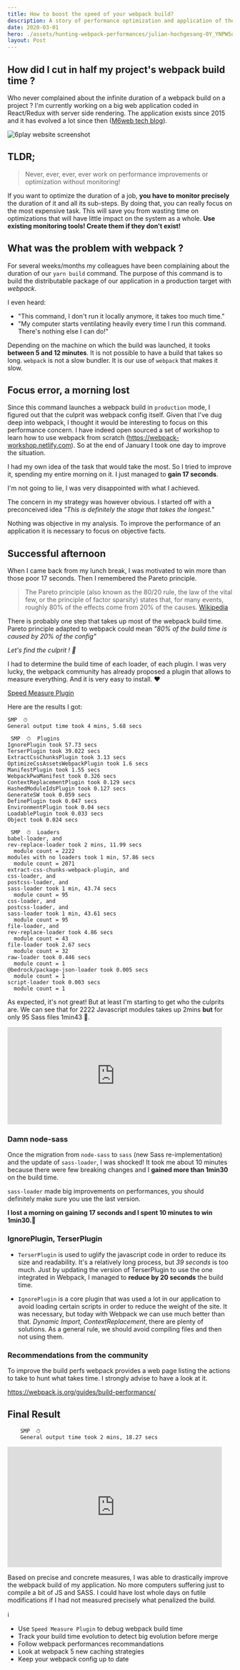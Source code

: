 ```yaml
---
title: How to boost the speed of your webpack build?
description: A story of performance optimization and application of the Pareto principle to a webpack build that has become far too long.
date: 2020-03-01
hero: ./assets/hunting-webpack-performances/julian-hochgesang-0Y_YNPW5qds-unsplash.jpg
layout: Post
---
```


## How did I cut in half my project's webpack build time ?

Who never complained about the infinite duration of a webpack build on a project ?
I'm currently working on a big web application coded in React/Redux with server side rendering.
The application exists since 2015 and it has evolved a lot since then ([M6web tech blog](https://tech.m6web.fr/)).

![6play website screenshot](./assets/hunting-webpack-performances/6play.png)

## TLDR;

> Never, ever, ever, ever work on performance improvements or optimization without monitoring!

If you want to optimize the duration of a job, **you have to monitor precisely** the duration of it and all its sub-steps.
By doing that, you can really focus on the most expensive task.
This will save you from wasting time on optimizations that will have little impact on the system as a whole.
**Use existing monitoring tools! Create them if they don't exist!**

## What was the problem with webpack ?

For several weeks/months my colleagues have been complaining about the duration of our `yarn build` command. 
The purpose of this command is to build the distributable package of our application in a production target with _webpack_.

I even heard:
* "This command, I don't run it locally anymore, it takes too much time."
* "My computer starts ventilating heavily every time I run this command. There's nothing else I can do!"

Depending on the machine on which the build was launched, it tooks **between 5 and 12 minutes**.
It is not possible to have a build that takes so long.
`webpack` is not a slow bundler. 
It is our use of `webpack` that makes it slow.

## Focus error, a morning lost

Since this command launches a webpack build in `production` mode, I figured out that the culprit was webpack config itself.
Given that I've dug deep into webpack, I thought it would be interesting to focus on this performance concern.
I have indeed open sourced a set of workshop to learn how to use webpack from scratch (https://webpack-workshop.netlify.com).
So at the end of January I took one day to improve the situation.

I had my own idea of the task that would take the most. So I tried to improve it, spending my entire morning on it. 
I just managed to **gain 17 seconds**.

I'm not going to lie, I was very disappointed with what I achieved.

The concern in my strategy was however obvious. 
I started off with a preconceived idea _"This is definitely the stage that takes the longest."_

Nothing was objective in my analysis.
To improve the performance of an application it is necessary to focus on objective facts.

## Successful afternoon

When I came back from my lunch break, I was motivated to win more than those poor 17 seconds.
Then I remembered the Pareto principle. 

> The Pareto principle (also known as the 80/20 rule, the law of the vital few, or the principle of factor sparsity) states that, for many events, roughly 80% of the effects come from 20% of the causes.
> [Wikipedia](https://en.wikipedia.org/wiki/Pareto_principle) 

There is probably one step that takes up most of the webpack build time.
Pareto principle adapted to webpack could mean _"80% of the build time is caused by 20% of the config"_

*Let's find the culprit ! 🎉*

I had to determine the build time of each loader, of each plugin.
I was very lucky, the webpack community has already proposed a plugin that allows to measure everything.
And it is very easy to install. ♥️

[Speed Measure Plugin](https://www.npmjs.com/package/speed-measure-webpack-plugin)

Here are the results I got:

```text
SMP  ⏱  
General output time took 4 mins, 5.68 secs

 SMP  ⏱  Plugins
IgnorePlugin took 57.73 secs
TerserPlugin took 39.022 secs
ExtractCssChunksPlugin took 3.13 secs
OptimizeCssAssetsWebpackPlugin took 1.6 secs
ManifestPlugin took 1.55 secs
WebpackPwaManifest took 0.326 secs
ContextReplacementPlugin took 0.129 secs
HashedModuleIdsPlugin took 0.127 secs
GenerateSW took 0.059 secs
DefinePlugin took 0.047 secs
EnvironmentPlugin took 0.04 secs
LoadablePlugin took 0.033 secs
Object took 0.024 secs

 SMP  ⏱  Loaders
babel-loader, and 
rev-replace-loader took 2 mins, 11.99 secs
  module count = 2222
modules with no loaders took 1 min, 57.86 secs
  module count = 2071
extract-css-chunks-webpack-plugin, and 
css-loader, and 
postcss-loader, and 
sass-loader took 1 min, 43.74 secs
  module count = 95
css-loader, and 
postcss-loader, and 
sass-loader took 1 min, 43.61 secs
  module count = 95
file-loader, and 
rev-replace-loader took 4.86 secs
  module count = 43
file-loader took 2.67 secs
  module count = 32
raw-loader took 0.446 secs
  module count = 1
@bedrock/package-json-loader took 0.005 secs
  module count = 1
script-loader took 0.003 secs
  module count = 1
```

As expected, it's not great! 
But at least I'm starting to get who the culprits are.
We can see that for 2222 Javascript modules takes up 2mins **but** for only 95 Sass files 1min43 🤣.

<iframe src="https://giphy.com/embed/PjNx7g5jtLyJtvDohb" width="480" height="218" frameBorder="0" class="giphy-embed" allowFullScreen></iframe>

### Damn node-sass

Once the migration from `node-sass` to `sass` (new Sass re-implementation) and the update of `sass-loader`, I was shocked!
It took me about 10 minutes because there were few breaking changes and I **gained more than 1min30** on the build time.

`sass-loader` made big improvements on performances, you should definitely make sure you use the last version.

**I lost a morning on gaining 17 seconds and I spent 10 minutes to win 1min30.🤣**

### IgnorePlugin, TerserPlugin

- `TerserPlugin` is used to uglify the javascript code in order to reduce its size and readability. It's a relatively long process, but *39 seconds* is too much.
Just by updating the version of TerserPlugin to use the one integrated in Webpack, I managed to **reduce by 20 seconds** the build time.

- `IgnorePlugin` is a core plugin that was used a lot in our application to avoid loading certain scripts in order to reduce the weight of the site.
It was necessary, but today with Webpack we can use much better than that. _Dynamic Import, ContextReplacement_, there are plenty of solutions. As a general rule, we should avoid compiling files and then not using them.

### Recommendations from the community

To improve the build perfs webpack provides a web page listing the actions to take to hunt what takes time.
I strongly advise to have a look at it.

https://webpack.js.org/guides/build-performance/

## Final Result

```text
    SMP  ⏱  
    General output time took 2 mins, 18.27 secs
```    

<iframe src="https://giphy.com/embed/3rUbeDiLFMtAOIBErf" width="480" height="270" frameBorder="0" class="giphy-embed" allowFullScreen></iframe>

Based on precise and concrete measures, I was able to drastically improve the webpack build of my application.
No more computers suffering just to compile a bit of JS and SASS.
I could have lost whole days on futile modifications if I had not measured precisely what penalized the build.

ℹ️
* Use `Speed Measure Plugin` to debug webpack build time
* Track your build time evolution to detect big evolution before merge
* Follow webpack performances recommandations
* Look at webpack 5 new caching strategies
* Keep your webpack config up to date
